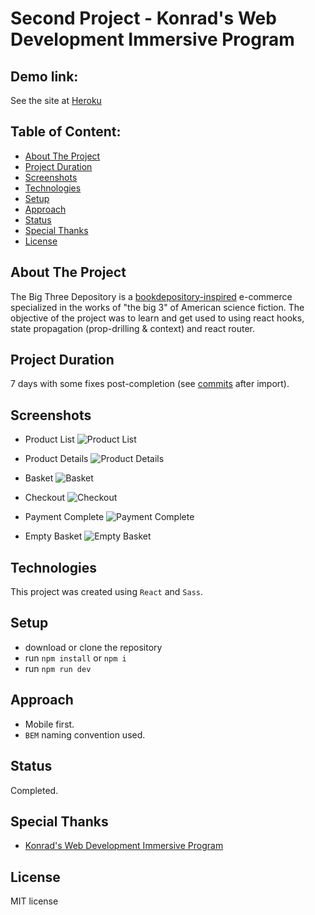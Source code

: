 # Second Project - Konrad's Web Development Immersive Program

## Demo link:
See the site at [Heroku](https://marcialcv-konrad-project2.herokuapp.com/)

## Table of Content:

- [About The Project](#about-the-project)
- [Project Duration](#project-duration)
- [Screenshots](#screenshots)
- [Technologies](#technologies)
- [Setup](#setup)
- [Approach](#approach)
- [Status](#status)
- [Special Thanks](#special-thanks)
- [License](#license)

## About The Project
The Big Three Depository is a [bookdepository-inspired](https://www.bookdepository.com/) e-commerce specialized in the works of "the big 3" of American science fiction. The objective of the project was to learn and get used to using react hooks, state propagation (prop-drilling & context) and react router.

## Project Duration
7 days with some fixes post-completion (see [commits](https://github.com/marcialcarrillo/konrad-project2/commits/master) after import).

## Screenshots

- Product List
![Product List](https://i.imgur.com/59xIeIL.png)

- Product Details
![Product Details](https://i.imgur.com/jqO0eFK.png)

- Basket
![Basket](https://i.imgur.com/FUNSb4e.png)

- Checkout
![Checkout](https://i.imgur.com/ZlbcgV8.png)

- Payment Complete
![Payment Complete](https://i.imgur.com/J21JMd2.png)

- Empty Basket
![Empty Basket](https://i.imgur.com/ZKHBNCk.png)

## Technologies
This project was created using `React` and `Sass`.

## Setup
- download or clone the repository
- run `npm install` or `npm i`
- run `npm run dev`

## Approach
- Mobile first.
- `BEM` naming convention used.

## Status
Completed.

## Special Thanks
- [Konrad's Web Development Immersive Program](https://www.konrad.com/careers/san-jose/web-development-program)

## License
MIT license
